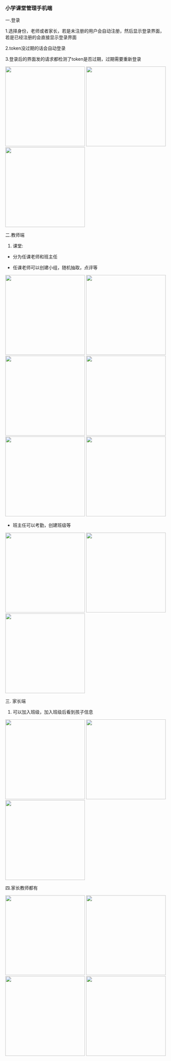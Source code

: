 ### 小学课堂管理手机端

一.登录  

 1.选择身份，老师或者家长，若是未注册的用户会自动注册，然后显示登录界面，若是已经注册的会直接显示登录界面
 
 2.token没过期的话会自动登录
 
 3.登录后的界面发的请求都检测了token是否过期，过期需要重新登录
 
 <img src='https://github.com/shuxiaotai/classManage/blob/master/readme/login/chooseIdentity.png' width="250px" />
 <img src='https://github.com/shuxiaotai/classManage/blob/691dbd83c71aa6f67c063ba6a2a896ac2c284a64/readme/login/login.png' width="250px" />
 <img src='https://github.com/shuxiaotai/classManage/blob/691dbd83c71aa6f67c063ba6a2a896ac2c284a64/readme/login/register.png' width="250px" />
 
二.教师端
 
 1. 课堂: 
 
 - 分为任课老师和班主任
 
 - 任课老师可以创建小组，随机抽取，点评等
 
<img src='https://github.com/shuxiaotai/classManage/blob/691dbd83c71aa6f67c063ba6a2a896ac2c284a64/readme/teacher/class_teacher.png' width="250px" />
<img src='https://github.com/shuxiaotai/classManage/blob/691dbd83c71aa6f67c063ba6a2a896ac2c284a64/readme/teacher/random.png' width="250px" />
<img src='https://github.com/shuxiaotai/classManage/blob/691dbd83c71aa6f67c063ba6a2a896ac2c284a64/readme/teacher/remark.png' width="250px" />
<img src='https://github.com/shuxiaotai/classManage/blob/691dbd83c71aa6f67c063ba6a2a896ac2c284a64/readme/teacher/group.png' width="250px" />
<img src='https://github.com/shuxiaotai/classManage/blob/691dbd83c71aa6f67c063ba6a2a896ac2c284a64/readme/teacher/groupRemark.png' width="250px" />
<img src='https://github.com/shuxiaotai/classManage/blob/691dbd83c71aa6f67c063ba6a2a896ac2c284a64/readme/teacher/parent.png' width="250px" />

 - 班主任可以考勤，创建班级等

<img src='https://github.com/shuxiaotai/classManage/blob/691dbd83c71aa6f67c063ba6a2a896ac2c284a64/readme/teacher/check.png' width="250px" />
<img src='https://github.com/shuxiaotai/classManage/blob/691dbd83c71aa6f67c063ba6a2a896ac2c284a64/readme/teacher/checkChart.png' width="250px" />
<img src='https://github.com/shuxiaotai/classManage/blob/691dbd83c71aa6f67c063ba6a2a896ac2c284a64/readme/teacher/checkStudent.png' width="250px" />

三. 家长端

 1. 可以加入班级，加入班级后看到孩子信息
 
<img src='https://github.com/shuxiaotai/classManage/blob/691dbd83c71aa6f67c063ba6a2a896ac2c284a64/readme/parent/joinClass.png' width="250px" />
<img src='https://github.com/shuxiaotai/classManage/blob/691dbd83c71aa6f67c063ba6a2a896ac2c284a64/readme/parent/class_parent.png' width="250px" />
<img src='https://github.com/shuxiaotai/classManage/blob/691dbd83c71aa6f67c063ba6a2a896ac2c284a64/readme/parent/applyInfo_parent.png' width="250px" />


四.家长教师都有

<img src='https://github.com/shuxiaotai/classManage/blob/691dbd83c71aa6f67c063ba6a2a896ac2c284a64/readme/public/info.png' width="250px" />
<img src='https://github.com/shuxiaotai/classManage/blob/691dbd83c71aa6f67c063ba6a2a896ac2c284a64/readme/public/rate.png' width="250px" />
<img src='https://github.com/shuxiaotai/classManage/blob/691dbd83c71aa6f67c063ba6a2a896ac2c284a64/readme/public/addressBook.png' width="250px" />
<img src='https://github.com/shuxiaotai/classManage/blob/691dbd83c71aa6f67c063ba6a2a896ac2c284a64/readme/public/me.png' width="250px" />
